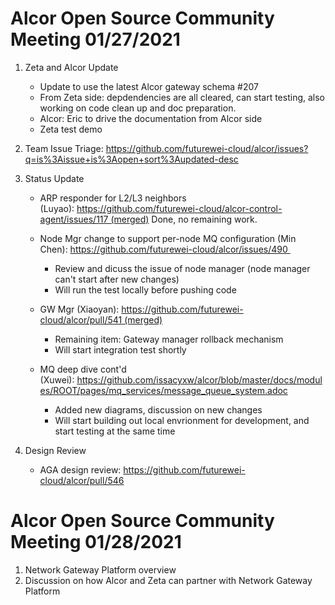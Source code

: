 # Alcor Open Source Community Meeting 01/27/2021

1. Zeta and Alcor Update
    * Update to use the latest Alcor gateway schema #207
    * From Zeta side: depdendencies are all cleared, can start testing, also working on code clean up and doc preparation. 
    * Alcor: Eric to drive the documentation from Alcor side
    * Zeta test demo 

2. Team Issue Triage: https://github.com/futurewei-cloud/alcor/issues?q=is%3Aissue+is%3Aopen+sort%3Aupdated-desc

3. Status Update
    * ARP responder for L2/L3 neighbors (Luyao): https://github.com/futurewei-cloud/alcor-control-agent/issues/117 (merged) Done, no remaining work.
    * Node Mgr change to support per-node MQ configuration (Min Chen): https://github.com/futurewei-cloud/alcor/issues/490 
        * Review and dicuss the issue of node manager (node manager can't start after new changes)
        * Will run the test locally before pushing code 
    * GW Mgr (Xiaoyan): https://github.com/futurewei-cloud/alcor/pull/541 (merged) 
        * Remaining item: Gateway manager rollback mechanism 
        * Will start integration test shortly

    * MQ deep dive cont'd (Xuwei): https://github.com/issacyxw/alcor/blob/master/docs/modules/ROOT/pages/mq_services/message_queue_system.adoc
        * Added new diagrams, discussion on new changes
        * Will start building out local envrionment for development, and start testing at the same time
4. Design Review
    * AGA design review: https://github.com/futurewei-cloud/alcor/pull/546

# Alcor Open Source Community Meeting 01/28/2021

1. Network Gateway Platform overview 
2. Discussion on how Alcor and Zeta can partner with Network Gateway Platform 
